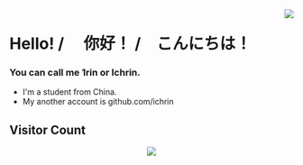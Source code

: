 <img align="right" src="https://github-readme-stats.vercel.app/api?username=1rin&show_icons=true&theme=vue&hide_title=true" />

# Hello! / 　你好！ /　こんにちは！

### You can call me 1rin or Ichrin.

- I'm a student from China.
- My another account is github.com/ichrin
## Visitor Count
<p align="center">
<img src="https://visitor-count-b8lb.vercel.app/api/1rin" />
</p>
